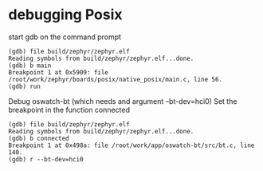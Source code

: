 # debugging Posix

start gdb on the command prompt

```
(gdb) file build/zephyr/zephyr.elf
Reading symbols from build/zephyr/zephyr.elf...done.
(gdb) b main
Breakpoint 1 at 0x5909: file /root/work/zephyr/boards/posix/native_posix/main.c, line 56.
(gdb) run
```

Debug oswatch-bt (which needs and argument –bt-dev=hci0)
Set the breakpoint in the function connected

```
(gdb) file build/zephyr/zephyr.elf
Reading symbols from build/zephyr/zephyr.elf...done.
(gdb) b connected
Breakpoint 1 at 0x498a: file /root/work/app/oswatch-bt/src/bt.c, line 140.
(gdb) r --bt-dev=hci0
```
